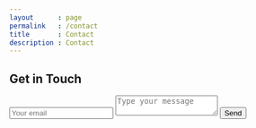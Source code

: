 ```yaml
---
layout      : page
permalink   : /contact
title       : Contact
description : Contact
---
```


<div id="contact">
  <h2>Get in Touch</h2>
  <div id="contact-form">
    <form action="#" method="POST">
      <input type="hidden" name="_subject" value="Contact request from personal website" />
      <input type="email" name="_replyto" placeholder="Your email" required>
      <textarea name="message" placeholder="Type your message" required></textarea>
      <button type="submit">Send</button>
    </form>
  </div>
</div>
